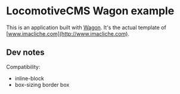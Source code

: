 # LocomotiveCMS Wagon example

This is an application built with [Wagon](http://www.locomotivecms.com/features#wagon).
It's the actual template of [www.imacliche.com](http://www.imacliche.com).


## Dev notes

Compatibility: 

- inline-block
- box-sizing border box

